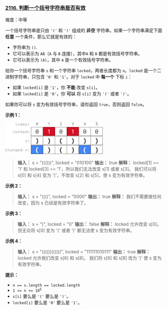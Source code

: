 ### [2116\. 判断一个括号字符串是否有效](https://leetcode.cn/problems/check-if-a-parentheses-string-can-be-valid/)

难度：中等

一个括号字符串是只由 `'('` 和 `')'` 组成的 **非空** 字符串。如果一个字符串满足下面 **任意** 一个条件，那么它就是有效的：

- 字符串为 `()`.
- 它可以表示为 `AB`（`A` 与 `B` 连接），其中`A` 和 `B` 都是有效括号字符串。
- 它可以表示为 `(A)`，其中 `A` 是一个有效括号字符串。

给你一个括号字符串 `s` 和一个字符串 `locked`，两者长度都为 `n`。`locked` 是一个二进制字符串，只包含 `'0'` 和 `'1'`。对于 `locked` 中 **每一个** 下标 `i`：

- 如果 `locked[i]` 是 `'1'`，你 **不能** 改变 `s[i]`。
- 如果 `locked[i]` 是 `'0'`，你 **可以** 将 `s[i]` 变为 `'('` 或者 `')'`。

如果你可以将 `s` 变为有效括号字符串，请你返回 `true`，否则返回 `false`。

**示例 1：**

![](./assets/img/Question2116.png)

> **输入：** s = "))()))", locked = "010100"
> **输出：** true
> **解释：** locked[1] == '1' 和 locked[3] == '1'，所以我们无法改变 s[1] 或者 s[3]。
> 我们可以将 s[0] 和 s[4] 变为 '('，不改变 s[2] 和 s[5]，使 s 变为有效字符串。

**示例 2：**

> **输入：** s = "()()", locked = "0000"
> **输出：** true
> **解释：** 我们不需要做任何改变，因为 s 已经是有效字符串了。

**示例 3：**

> **输入：** s = ")", locked = "0"
> **输出：** false
> **解释：** locked 允许改变 s[0]。
> 但无论将 s[0] 变为 '(' 或者 ')' 都无法使 s 变为有效字符串。

**示例 4：**

> **输入：** s = "(((())(((())", locked = "111111010111"
> **输出：** true
> **解释：** locked 允许我们改变 s[6] 和 s[8]。
> 我们将 s[6] 和 s[8] 改为 ')' 使 s 变为有效字符串。

**提示：**

- `n == s.length == locked.length`
- <code>1 <= n <= 10<sup>5</sup></code>
- `s[i]` 要么是 `'('` 要么是 `')'`。
- `locked[i]` 要么是 `'0'` 要么是 `'1'`。
